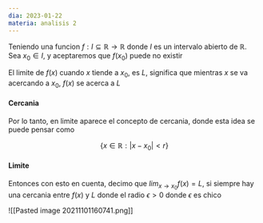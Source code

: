 ```yaml
---
dia: 2023-01-22
materia: analisis 2
---
```

Teniendo una funcion $f : I \subseteq \mathbb{R} \to \mathbb{R}$ donde $I$ es un intervalo abierto de $\mathbb{R}$. Sea $x_0 \in I$, y aceptaremos que $f(x_0)$ puede no existir

El limite de $f(x)$ cuando $x$ tiende a $x_0$, es $L$, significa que mientras $x$ se va acercando a $x_0$, $f(x)$ se acerca a $L$

#### Cercania

Por lo tanto, en limite aparece el concepto de cercania, donde esta idea se puede pensar como 

$$\{ x \in \mathbb{R} : \lvert x - x_0 \rvert < r \}$$

#### Limite

Entonces con esto en cuenta, decimo que $lim_{x \to x_0} f(x) = L$, si siempre hay una cercania entre $f(x)$ y $L$ donde el radio $\epsilon > 0$ donde $\epsilon$ es chico

![[Pasted image 20211101160741.png]]